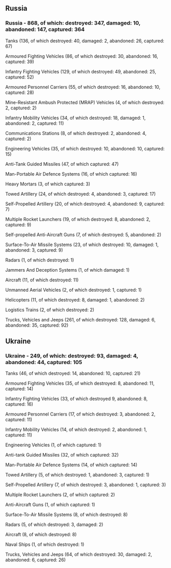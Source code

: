 
 
 ## Russia
 
 ### Russia - 868, of which: destroyed: 347, damaged: 10, abandoned: 147, captured: 364

 

 

 Tanks (136, of which destroyed: 40, damaged: 2, abandoned: 26, captured: 67)

 Armoured Fighting Vehicles (86, of which destroyed: 30, abandoned: 16, captured: 39)

 Infantry Fighting Vehicles (129, of which destroyed: 49, abandoned: 25, captured: 52)

 Armoured Personnel Carriers (55, of which destroyed: 16, abandoned: 10, captured: 28)

 Mine-Resistant Ambush Protected (MRAP) Vehicles (4, of which destroyed: 2, captured: 2)

 Infantry Mobility Vehicles (34, of which destroyed: 18, damaged: 1, abandoned: 2, captured: 11)

 Communications Stations (8, of which destroyed: 2, abandoned: 4, captured: 2)

 Engineering Vehicles (35, of which destroyed: 10, abandoned: 10, captured: 15)

 Anti-Tank Guided Missiles (47, of which captured: 47)

 Man-Portable Air Defence Systems (16, of which captured: 16)

 Heavy Mortars (3, of which captured: 3)

 Towed Artillery (24, of which destroyed: 4, abandoned: 3, captured: 17)

 Self-Propelled Artillery (20, of which destroyed: 4, abandoned: 9, captured: 7)

 Multiple Rocket Launchers (19, of which destroyed: 8, abandoned: 2, captured: 9)

 Self-propelled Anti-Aircraft Guns (7, of which destroyed: 5, abandoned: 2)

 Surface-To-Air Missile Systems (23, of which destroyed: 10, damaged: 1, abandoned: 3, captured: 9)

 Radars (1, of which destroyed: 1)

 Jammers And Deception Systems (1, of which damaged: 1)

 Aircraft (11, of which destroyed: 11)

 Unmanned Aerial Vehicles (2, of which destroyed: 1, captured: 1)

 Helicopters (11, of which destroyed: 8, damaged: 1, abandoned: 2)

 Logistics Trains (2, of which destroyed: 2)

 Trucks, Vehicles and Jeeps (261, of which destroyed: 128, damaged: 6, abandoned: 35, captured: 92)

 
 
 ## Ukraine
 
 ### Ukraine - 249, of which: destroyed: 93, damaged: 4, abandoned: 44, captured: 105

 

 

 Tanks (46, of which destroyed: 14, abandoned: 10, captured: 21)

 Armoured Fighting Vehicles (35, of which destroyed: 8, abandoned: 11, captured: 14)

 Infantry Fighting Vehicles (33, of which destroyed 9, abandoned: 8, captured: 16)

 Armoured Personnel Carriers (17, of which destroyed: 3, abandoned: 2, captured: 11)

 Infantry Mobility Vehicles (14, of which destroyed: 2, abandoned: 1, captured: 11)

 Engineering Vehicles (1, of which captured: 1)

 Anti-tank Guided Missiles (32, of which captured: 32)

 Man-Portable Air Defence Systems (14, of which captured: 14)

 Towed Artillery (5, of which destroyed: 1, abandoned: 3, captured: 1)

 Self-Propelled Artillery (7, of which destroyed: 3, abandoned: 1, captured: 3)

 Multiple Rocket Launchers (2, of which captured: 2)

 Anti-Aircraft Guns (1, of which captured: 1)

 Surface-To-Air Missile Systems (8, of which destroyed: 8)

 

 

 Radars (5, of which destroyed: 3, damaged: 2)

 Aircraft (8, of which destroyed: 8)

 Naval Ships (1, of which destroyed: 1)

 Trucks, Vehicles and Jeeps (64, of which destroyed: 30, damaged: 2, abandoned: 6, captured: 26)

